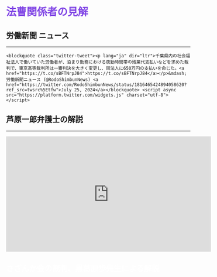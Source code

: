 # <span style="color: #8045e5;">法曹関係者の見解</span>

## 労働新聞 ニュース
---

```{raw} html
<blockquote class="twitter-tweet"><p lang="ja" dir="ltr">千葉県内の社会福祉法人で働いていた労働者が、泊まり勤務における夜勤時間帯の残業代支払いなどを求めた裁判で、東京高等裁判所は一審判決を大きく変更し、同法人に650万円の支払いを命じた。<a href="https://t.co/sBFTNrpJ84">https://t.co/sBFTNrpJ84</a></p>&mdash; 労働新聞ニュース (@RodoShimbunNews) <a href="https://twitter.com/RodoShimbunNews/status/1816465424894058620?ref_src=twsrc%5Etfw">July 25, 2024</a></blockquote> <script async src="https://platform.twitter.com/widgets.js" charset="utf-8"></script>
```

## 芦原一郎弁護士の解説
---
<div class="twitter-tweet">
<iframe width="560" height="315" src="https://www.youtube.com/embed/VNs17Sfw01I?si=0oQBa6Ok0TveQFPL" title="YouTube video player" frameborder="0" allow="accelerometer; autoplay; clipboard-write; encrypted-media; gyroscope; picture-in-picture; web-share" referrerpolicy="strict-origin-when-cross-origin" allowfullscreen></iframe>
</div>

## <span style="color: #FFFFFF;">さざんか会の裁判、黒葛原歩先生による解説</span>

